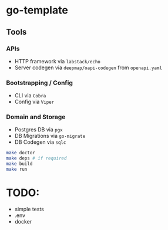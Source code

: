 # go-template

## Tools

### APIs
* HTTP framework via `labstack/echo`
* Server codegen via `deepmap/oapi-codegen` from `openapi.yaml`

### Bootstrapping / Config
* CLI via `Cobra`
* Config via `Viper`

### Domain and Storage
* Postgres DB via `pgx`
* DB Migrations via `go-migrate`
* DB Codegen via `sqlc`

```bash
make doctor
make deps # if required
make build
make run
```

# TODO: 
* simple tests
* .env
* docker